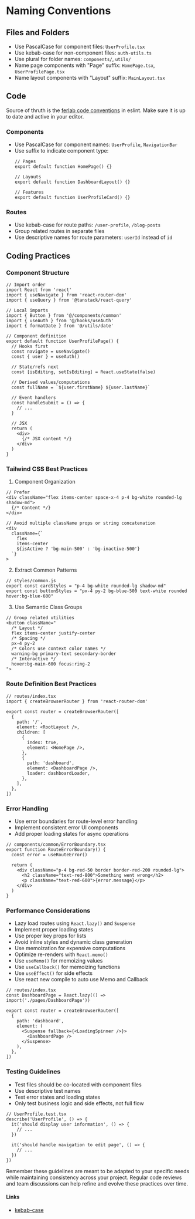 # Naming Conventions

## Files and Folders
- Use PascalCase for component files: `UserProfile.tsx`
- Use kebab-case for non-component files: `auth-utils.ts`
- Use plural for folder names: `components/`, `utils/`
- Name page components with "Page" suffix: `HomePage.tsx`, `UserProfilePage.tsx`
- Name layout components with "Layout" suffix: `MainLayout.tsx`

## Code

Source of thruth is the [ferlab code conventions](https://github.com/Ferlab-Ste-Justine/ferlab-ui/tree/master/packages/eslint-config) in eslint. Make sure it is up to date and active in your editor.

### Components
- Use PascalCase for component names: `UserProfile`, `NavigationBar`
- Use suffix to indicate component type:
  ```tsx
  // Pages
  export default function HomePage() {}

  // Layouts
  export default function DashboardLayout() {}

  // Features
  export default function UserProfileCard() {}
  ```

### Routes
- Use kebab-case for route paths: `/user-profile`, `/blog-posts`
- Group related routes in separate files
- Use descriptive names for route parameters: `userId` instead of `id`

## Coding Practices

### Component Structure
```tsx
// Import order
import React from 'react'
import { useNavigate } from 'react-router-dom'
import { useQuery } from '@tanstack/react-query'

// Local imports
import { Button } from '@/components/common'
import { useAuth } from '@/hooks/useAuth'
import { formatDate } from '@/utils/date'

// Component definition
export default function UserProfilePage() {
  // Hooks first
  const navigate = useNavigate()
  const { user } = useAuth()

  // State/refs next
  const [isEditing, setIsEditing] = React.useState(false)

  // Derived values/computations
  const fullName = `${user.firstName} ${user.lastName}`

  // Event handlers
  const handleSubmit = () => {
    // ...
  }

  // JSX
  return (
    <div>
      {/* JSX content */}
    </div>
  )
}
```

### Tailwind CSS Best Practices

1. Component Organization
```tsx
// Prefer
<div className="flex items-center space-x-4 p-4 bg-white rounded-lg shadow-md">
  {/* Content */}
</div>

// Avoid multiple className props or string concatenation
<div
  className={`
    flex
    items-center
    ${isActive ? 'bg-main-500' : 'bg-inactive-500'}
  `}
>
```

2. Extract Common Patterns
```tsx
// styles/common.js
export const cardStyles = "p-4 bg-white rounded-lg shadow-md"
export const buttonStyles = "px-4 py-2 bg-blue-500 text-white rounded hover:bg-blue-600"
```

3. Use Semantic Class Groups
```tsx
// Group related utilities
<button className="
  /* Layout */
  flex items-center justify-center
  /* Spacing */
  px-4 py-2
  /* Colors use context color names */
  warning-bg primary-text secondary-border
  /* Interactive */
  hover:bg-main-600 focus:ring-2
">
```

### Route Definition Best Practices

```tsx
// routes/index.tsx
import { createBrowserRouter } from 'react-router-dom'

export const router = createBrowserRouter([
  {
    path: '/',
    element: <RootLayout />,
    children: [
      {
        index: true,
        element: <HomePage />,
      },
      {
        path: 'dashboard',
        element: <DashboardPage />,
        loader: dashboardLoader,
      },
    ],
  },
])
```

### Error Handling
- Use error boundaries for route-level error handling
- Implement consistent error UI components
- Add proper loading states for async operations

```tsx
// components/common/ErrorBoundary.tsx
export function RouteErrorBoundary() {
  const error = useRouteError()

  return (
    <div className="p-4 bg-red-50 border border-red-200 rounded-lg">
      <h2 className="text-red-800">Something went wrong</h2>
      <p className="text-red-600">{error.message}</p>
    </div>
  )
}
```

### Performance Considerations
- Lazy load routes using `React.lazy()` and `Suspense`
- Implement proper loading states
- Use proper key props for lists
- Avoid inline styles and dynamic class generation
- Use memoization for expensive computations
- Optimize re-renders with `React.memo()`
- Use `useMemo()` for memoizing values
- Use `useCallback()` for memoizing functions
- Use `useEffect()` for side effects
- Use react new compile to auto use Memo and Callback

```tsx
// routes/index.tsx
const DashboardPage = React.lazy(() => import('./pages/DashboardPage'))

export const router = createBrowserRouter([
  {
    path: 'dashboard',
    element: (
      <Suspense fallback={<LoadingSpinner />}>
        <DashboardPage />
      </Suspense>
    ),
  },
])
```

### Testing Guidelines

- Test files should be co-located with component files
- Use descriptive test names
- Test error states and loading states
- Only test business logic and side effects, not full flow

```tsx
// UserProfile.test.tsx
describe('UserProfile', () => {
  it('should display user information', () => {
    // ...
  })

  it('should handle navigation to edit page', () => {
    // ...
  })
})
```

Remember these guidelines are meant to be adapted to your specific needs while maintaining consistency across your project. Regular code reviews and team discussions can help refine and evolve these practices over time.


#### Links

- [kebab-case](https://developer.mozilla.org/en-US/docs/Glossary/Kebab_case)
